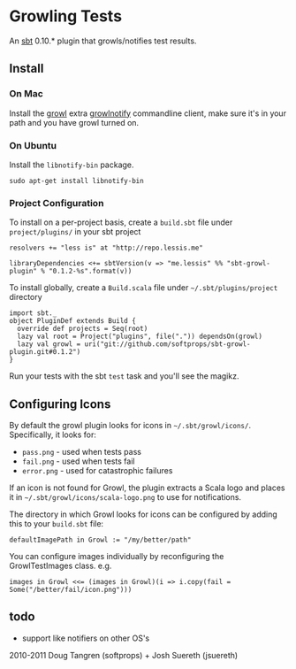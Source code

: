 # Growling Tests

An [sbt](https://github.com/harrah/xsbt#readme) 0.10.* plugin that growls/notifies test results.

## Install

### On Mac

Install the [growl](http://growl.info/) extra [growlnotify](http://growl.info/extras.php#growlnotify) commandline client, make sure it's in your path and you have growl turned on.

### On Ubuntu

Install the `libnotify-bin` package.

    sudo apt-get install libnotify-bin

### Project Configuration

To install on a per-project basis, create a `build.sbt` file under `project/plugins/` in your sbt project

    resolvers += "less is" at "http://repo.lessis.me"

    libraryDependencies <+= sbtVersion(v => "me.lessis" %% "sbt-growl-plugin" % "0.1.2-%s".format(v))

To install globally, create a `Build.scala` file under `~/.sbt/plugins/project` directory

    import sbt._
    object PluginDef extends Build {
      override def projects = Seq(root)
      lazy val root = Project("plugins", file(".")) dependsOn(growl)
      lazy val growl = uri("git://github.com/softprops/sbt-growl-plugin.git#0.1.2")
    }

Run your tests with the sbt `test` task and you'll see the magikz.

## Configuring Icons

By default the growl plugin looks for icons in `~/.sbt/growl/icons/`.  Specifically, it looks for:

* `pass.png` - used when tests pass
* `fail.png` - used when tests fail
* `error.png` - used for catastrophic failures

If an icon is not found for Growl, the plugin extracts a Scala logo and places it in `~/.sbt/growl/icons/scala-logo.png` to use for notifications.

The directory in which Growl looks for icons can be configured by adding this to your `build.sbt` file:

    defaultImagePath in Growl := "/my/better/path"

You can configure images individually by reconfiguring the GrowlTestImages class.  e.g.

    images in Growl <<= (images in Growl)(i => i.copy(fail = Some("/better/fail/icon.png")))


## todo

* support like notifiers on other OS's

2010-2011 Doug Tangren (softprops) + Josh Suereth (jsuereth)
